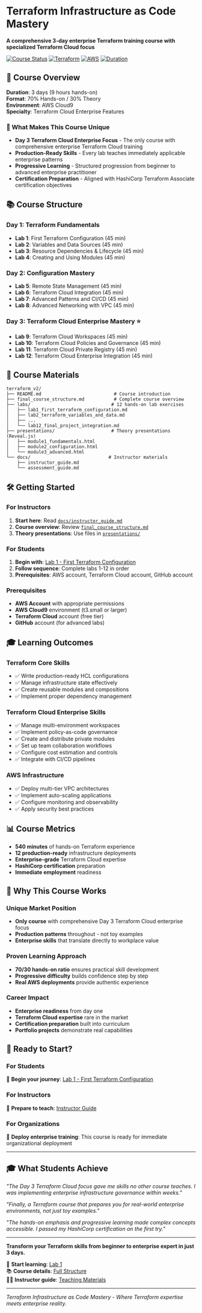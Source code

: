 # Terraform Infrastructure as Code Mastery

**A comprehensive 3-day enterprise Terraform training course with specialized Terraform Cloud focus**

[![Course Status](https://img.shields.io/badge/Status-Ready%20for%20Delivery-success)](#)
[![Terraform](https://img.shields.io/badge/Terraform-%3E%3D%201.5-623CE4)](https://terraform.io)
[![AWS](https://img.shields.io/badge/AWS-Cloud9-FF9900)](https://aws.amazon.com/cloud9/)
[![Duration](https://img.shields.io/badge/Duration-3%20Days%20(9%20Hours)-blue)](#)

## 🎯 Course Overview

**Duration**: 3 days (9 hours hands-on)  
**Format**: 70% Hands-on / 30% Theory  
**Environment**: AWS Cloud9  
**Specialty**: Terraform Cloud Enterprise Features

### 🚀 What Makes This Course Unique

- **Day 3 Terraform Cloud Enterprise Focus** - The only course with comprehensive enterprise Terraform Cloud training
- **Production-Ready Skills** - Every lab teaches immediately applicable enterprise patterns
- **Progressive Learning** - Structured progression from beginner to advanced enterprise practitioner
- **Certification Preparation** - Aligned with HashiCorp Terraform Associate certification objectives

## 📚 Course Structure

### **Day 1: Terraform Fundamentals**
- **Lab 1**: First Terraform Configuration (45 min)
- **Lab 2**: Variables and Data Sources (45 min)  
- **Lab 3**: Resource Dependencies & Lifecycle (45 min)
- **Lab 4**: Creating and Using Modules (45 min)

### **Day 2: Configuration Mastery**
- **Lab 5**: Remote State Management (45 min)
- **Lab 6**: Terraform Cloud Integration (45 min)
- **Lab 7**: Advanced Patterns and CI/CD (45 min)
- **Lab 8**: Advanced Networking with VPC (45 min)

### **Day 3: Terraform Cloud Enterprise Mastery** ⭐
- **Lab 9**: Terraform Cloud Workspaces (45 min)
- **Lab 10**: Terraform Cloud Policies and Governance (45 min)
- **Lab 11**: Terraform Cloud Private Registry (45 min)
- **Lab 12**: Terraform Cloud Enterprise Integration (45 min)

## 📁 Course Materials

```
terraform_v2/
├── README.md                           # Course introduction
├── final_course_structure.md           # Complete course overview
├── labs/                              # 12 hands-on lab exercises
│   ├── lab1_first_terraform_configuration.md
│   ├── lab2_terraform_variables_and_data.md
│   ├── ...
│   └── lab12_final_project_integration.md
├── presentations/                     # Theory presentations (Reveal.js)
│   ├── module1_fundamentals.html
│   ├── module2_configuration.html
│   └── module3_advanced.html
└── docs/                             # Instructor materials
    ├── instructor_guide.md
    └── assessment_guide.md
```

## 🛠️ Getting Started

### For Instructors
1. **Start here**: Read [`docs/instructor_guide.md`](docs/instructor_guide.md)
2. **Course overview**: Review [`final_course_structure.md`](final_course_structure.md)
3. **Theory presentations**: Use files in [`presentations/`](presentations/)

### For Students
1. **Begin with**: [Lab 1 - First Terraform Configuration](labs/lab1_first_terraform_configuration.md)
2. **Follow sequence**: Complete labs 1-12 in order
3. **Prerequisites**: AWS account, Terraform Cloud account, GitHub account

### Prerequisites
- **AWS Account** with appropriate permissions
- **AWS Cloud9** environment (t3.small or larger)
- **Terraform Cloud** account (free tier)
- **GitHub** account (for advanced labs)

## 🎓 Learning Outcomes

### **Terraform Core Skills**
- ✅ Write production-ready HCL configurations
- ✅ Manage infrastructure state effectively
- ✅ Create reusable modules and compositions
- ✅ Implement proper dependency management

### **Terraform Cloud Enterprise Skills**
- ✅ Manage multi-environment workspaces
- ✅ Implement policy-as-code governance
- ✅ Create and distribute private modules
- ✅ Set up team collaboration workflows
- ✅ Configure cost estimation and controls
- ✅ Integrate with CI/CD pipelines

### **AWS Infrastructure**
- ✅ Deploy multi-tier VPC architectures
- ✅ Implement auto-scaling applications
- ✅ Configure monitoring and observability
- ✅ Apply security best practices

## 📊 Course Metrics

- **540 minutes** of hands-on Terraform experience
- **12 production-ready** infrastructure deployments
- **Enterprise-grade** Terraform Cloud expertise
- **HashiCorp certification** preparation
- **Immediate employment** readiness

## 🌟 Why This Course Works

### **Unique Market Position**
- **Only course** with comprehensive Day 3 Terraform Cloud enterprise focus
- **Production patterns** throughout - not toy examples
- **Enterprise skills** that translate directly to workplace value

### **Proven Learning Approach**
- **70/30 hands-on ratio** ensures practical skill development
- **Progressive difficulty** builds confidence step by step
- **Real AWS deployments** provide authentic experience

### **Career Impact**
- **Enterprise readiness** from day one
- **Terraform Cloud expertise** rare in the market
- **Certification preparation** built into curriculum
- **Portfolio projects** demonstrate real capabilities

## 🚀 Ready to Start?

### **For Students**
🎯 **Begin your journey**: [Lab 1 - First Terraform Configuration](labs/lab1_first_terraform_configuration.md)

### **For Instructors** 
📖 **Prepare to teach**: [Instructor Guide](docs/instructor_guide.md)

### **For Organizations**
🏢 **Deploy enterprise training**: This course is ready for immediate organizational deployment

---

## 🎓 What Students Achieve

*"The Day 3 Terraform Cloud focus gave me skills no other course teaches. I was implementing enterprise infrastructure governance within weeks."*

*"Finally, a Terraform course that prepares you for real-world enterprise environments, not just toy examples."*

*"The hands-on emphasis and progressive learning made complex concepts accessible. I passed my HashiCorp certification on the first try."*

---

**Transform your Terraform skills from beginner to enterprise expert in just 3 days.**

🌟 **Start learning**: [Lab 1](labs/lab1_first_terraform_configuration.md)  
📚 **Course details**: [Full Structure](final_course_structure.md)  
👨‍🏫 **Instructor guide**: [Teaching Materials](docs/instructor_guide.md)

---

*Terraform Infrastructure as Code Mastery - Where Terraform expertise meets enterprise reality.*